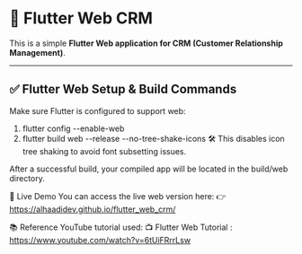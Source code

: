 # 🚀 Flutter Web CRM

This is a simple **Flutter Web application for CRM (Customer Relationship Management)**.

---

## ✅ Flutter Web Setup & Build Commands

Make sure Flutter is configured to support web:

1. flutter config --enable-web
2. flutter build web --release --no-tree-shake-icons
🛠 This disables icon tree shaking to avoid font subsetting issues.

After a successful build, your compiled app will be located in the build/web directory.

🔗 Live Demo
You can access the live web version here:
👉 https://alhaadidev.github.io/flutter_web_crm/

📚 Reference
YouTube tutorial used:
📺 Flutter Web Tutorial : https://www.youtube.com/watch?v=6tUiFRrrLsw

